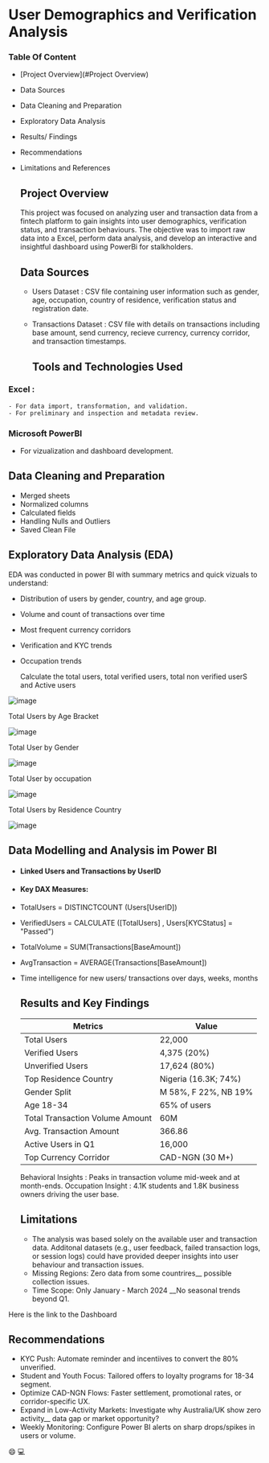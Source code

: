 # User Demographics and Verification Analysis

### Table Of Content

- [Project Overview](#Project Overview)
- Data Sources
- Data Cleaning and Preparation
- Exploratory Data Analysis
- Results/ Findings
- Recommendations
- Limitations and References

  ## Project Overview
  This project was focused on analyzing user and transaction data from a fintech platform to gain insights into user demographics, verification status, and transaction behaviours. The objective was to import raw data into a Excel, perform data analysis, and develop an interactive and insightful dashboard using PowerBi for stalkholders.

  ## Data Sources
  
  - Users Dataset : CSV file containing user information such as gender, age, occupation, country of residence, verification status and registration date.

  - Transactions Dataset : CSV file with details on transactions including base amount, send currency, recieve currency, currency corridor, and transaction timestamps.
 
    ## Tools and Technologies Used

 ### Excel :
    - For data import, transformation, and validation.
    - For preliminary and inspection and metadata review.

  ### Microsoft PowerBI
  - For vizualization and dashboard development.

## Data Cleaning and Preparation 
- Merged sheets
- Normalized columns
- Calculated fields
- Handling Nulls and Outliers
- Saved Clean File


## Exploratory Data Analysis (EDA)
EDA was conducted in power BI with summary metrics and quick vizuals to understand:
- Distribution of users by gender, country, and age group.
- Volume and count of transactions over time
- Most frequent currency corridors
- Verification and KYC trends
- Occupation trends

  Calculate the total users, total verified users, total non verified userS and Active users

![image](https://github.com/user-attachments/assets/f76b9ad4-8fdc-448c-a0a3-bfb5ad715be8)

Total Users by Age Bracket

![image](https://github.com/user-attachments/assets/9d47d203-28e8-4222-9964-07d5fc1c7e06)

Total User by Gender

![image](https://github.com/user-attachments/assets/b77f1fa4-a959-4fb5-8019-f3a6de8ad275)

Total User by occupation

![image](https://github.com/user-attachments/assets/1ae45468-7b02-4224-a3f4-8dc401302989)

Total Users by Residence Country

![image](https://github.com/user-attachments/assets/a9e718a8-7a1e-4b21-9d0f-d37bf58d11e0)



  ## Data Modelling and Analysis im Power BI

- #### Linked Users and Transactions by UserID
    
- #### Key DAX Measures:
- TotalUsers = DISTINCTCOUNT (Users[UserID])
    
 - VerifiedUsers = CALCULATE ([TotalUsers] , Users[KYCStatus] = "Passed")
 
 - TotalVolume = SUM(Transactions[BaseAmount])
 
 - AvgTransaction = AVERAGE(Transactions[BaseAmount])
 
- Time intelligence for new users/ transactions over days, weeks, months
    
 
    ## Results and Key Findings

    | Metrics | Value |
    |---------| ------|
    |Total Users | 22,000 |
    | Verified Users | 4,375 (20%) |
    | Unverified Users | 17,624 (80%) |
    | Top Residence Country | Nigeria (16.3K; 74%)
    | Gender Split | M 58%, F 22%, NB 19% |
    | Age 18-34 | 65% of users |
    | Total Transaction Volume Amount | 60M |
    | Avg. Transaction Amount | 366.86 |
    | Active Users in Q1 | 16,000 |
    | Top Currency Corridor | CAD-NGN (30 M+) |

  Behavioral Insights : Peaks in transaction volume mid-week and at month-ends.
  Occupation Insight : 4.1K students and 1.8K business owners driving the user base.

  ## Limitations

  - The analysis was based solely on the available user and transaction data. Additonal datasets (e.g., user feedback, failed transaction logs, or session logs) could have provided deeper insights into user behaviour and transaction issues.
  - Missing Regions: Zero data from some countrires__ possible collection issues.
  - Time Scope: Only January - March 2024 __No seasonal trends beyond Q1.

Here is the link to the Dashboard 
  

  ## Recommendations

  - KYC Push: Automate reminder and incentiives to convert the 80% unverified.
  - Student and Youth Focus: Tailored offers to loyalty programs for 18-34 segment.
  - Optimize CAD-NGN Flows: Faster settlement, promotional rates, or corridor-specific UX.
  - Expand in Low-Activity Markets: Investigate why Australia/UK show zero activity__ data gap or market opportunity?
  - Weekly Monitoring: Configure Power BI alerts on sharp drops/spikes in users or volume.

😄
💻

 

  
   

    



  







  
